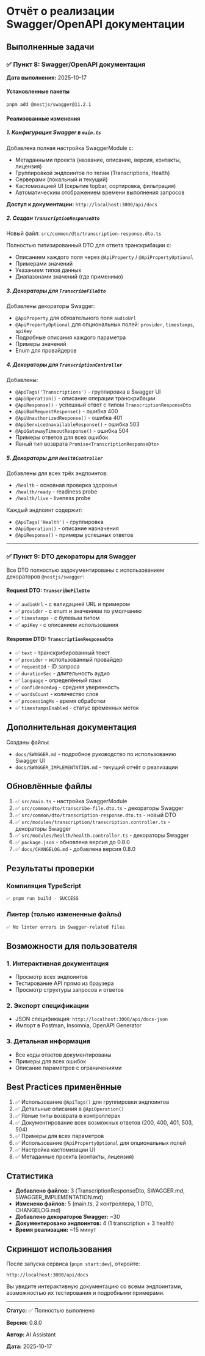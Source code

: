 # Отчёт о реализации Swagger/OpenAPI документации

## Выполненные задачи

### ✅ Пункт 8: Swagger/OpenAPI документация

**Дата выполнения:** 2025-10-17

#### Установленные пакеты

```bash
pnpm add @nestjs/swagger@11.2.1
```

#### Реализованные изменения

##### 1. Конфигурация Swagger в `main.ts`

Добавлена полная настройка SwaggerModule с:

- Метаданными проекта (название, описание, версия, контакты, лицензия)
- Группировкой эндпоинтов по тегам (Transcriptions, Health)
- Серверами (локальный и текущий)
- Кастомизацией UI (скрытие topbar, сортировка, фильтрация)
- Автоматическим отображением времени выполнения запросов

**Доступ к документации:** `http://localhost:3000/api/docs`

##### 2. Создан `TranscriptionResponseDto`

Новый файл: `src/common/dto/transcription-response.dto.ts`

Полностью типизированный DTO для ответа транскрибации с:

- Описанием каждого поля через `@ApiProperty` / `@ApiPropertyOptional`
- Примерами значений
- Указанием типов данных
- Диапазонами значений (где применимо)

##### 3. Декораторы для `TranscribeFileDto`

Добавлены декораторы Swagger:

- `@ApiProperty` для обязательного поля `audioUrl`
- `@ApiPropertyOptional` для опциональных полей: `provider`, `timestamps`, `apiKey`
- Подробные описания каждого параметра
- Примеры значений
- Enum для провайдеров

##### 4. Декораторы для `TranscriptionController`

Добавлены:

- `@ApiTags('Transcriptions')` - группировка в Swagger UI
- `@ApiOperation()` - описание операции транскрибации
- `@ApiResponse()` - успешный ответ с типом `TranscriptionResponseDto`
- `@ApiBadRequestResponse()` - ошибка 400
- `@ApiUnauthorizedResponse()` - ошибка 401
- `@ApiServiceUnavailableResponse()` - ошибка 503
- `@ApiGatewayTimeoutResponse()` - ошибка 504
- Примеры ответов для всех ошибок
- Явный тип возврата `Promise<TranscriptionResponseDto>`

##### 5. Декораторы для `HealthController`

Добавлены для всех трёх эндпоинтов:

- `/health` - основная проверка здоровья
- `/health/ready` - readiness probe
- `/health/live` - liveness probe

Каждый эндпоинт содержит:

- `@ApiTags('Health')` - группировка
- `@ApiOperation()` - описание назначения
- `@ApiResponse()` - примеры успешных ответов

---

### ✅ Пункт 9: DTO декораторы для Swagger

Все DTO полностью задокументированы с использованием декораторов `@nestjs/swagger`:

#### Request DTO: `TranscribeFileDto`

- ✅ `audioUrl` - с валидацией URL и примером
- ✅ `provider` - с enum и значением по умолчанию
- ✅ `timestamps` - с булевым типом
- ✅ `apiKey` - с описанием использования

#### Response DTO: `TranscriptionResponseDto`

- ✅ `text` - транскрибированный текст
- ✅ `provider` - использованный провайдер
- ✅ `requestId` - ID запроса
- ✅ `durationSec` - длительность аудио
- ✅ `language` - определённый язык
- ✅ `confidenceAvg` - средняя уверенность
- ✅ `wordsCount` - количество слов
- ✅ `processingMs` - время обработки
- ✅ `timestampsEnabled` - статус временных меток

## Дополнительная документация

Созданы файлы:

- `docs/SWAGGER.md` - подробное руководство по использованию Swagger UI
- `docs/SWAGGER_IMPLEMENTATION.md` - текущий отчёт о реализации

## Обновлённые файлы

1. ✅ `src/main.ts` - настройка SwaggerModule
2. ✅ `src/common/dto/transcribe-file.dto.ts` - декораторы Swagger
3. ✅ `src/common/dto/transcription-response.dto.ts` - новый DTO
4. ✅ `src/modules/transcription/transcription.controller.ts` - декораторы Swagger
5. ✅ `src/modules/health/health.controller.ts` - декораторы Swagger
6. ✅ `package.json` - обновлена версия до 0.8.0
7. ✅ `docs/CHANGELOG.md` - добавлена версия 0.8.0

## Результаты проверки

### Компиляция TypeScript

```bash
✅ pnpm run build - SUCCESS
```

### Линтер (только измененные файлы)

```bash
✅ No linter errors in Swagger-related files
```

## Возможности для пользователя

### 1. Интерактивная документация

- Просмотр всех эндпоинтов
- Тестирование API прямо из браузера
- Просмотр структуры запросов и ответов

### 2. Экспорт спецификации

- JSON спецификация: `http://localhost:3000/api/docs-json`
- Импорт в Postman, Insomnia, OpenAPI Generator

### 3. Детальная информация

- Все коды ответов документированы
- Примеры для всех ошибок
- Описание параметров с ограничениями

## Best Practices применённые

1. ✅ Использование `@ApiTags()` для группировки эндпоинтов
2. ✅ Детальные описания в `@ApiOperation()`
3. ✅ Явные типы возврата в контроллерах
4. ✅ Документирование всех возможных ответов (200, 400, 401, 503, 504)
5. ✅ Примеры для всех параметров
6. ✅ Использование `@ApiPropertyOptional` для опциональных полей
7. ✅ Настройка кастомизации UI
8. ✅ Метаданные проекта (контакты, лицензия)

## Статистика

- **Добавлено файлов:** 3 (TranscriptionResponseDto, SWAGGER.md, SWAGGER_IMPLEMENTATION.md)
- **Изменено файлов:** 5 (main.ts, 2 контроллера, 1 DTO, CHANGELOG.md)
- **Добавлено декораторов Swagger:** ~30
- **Документировано эндпоинтов:** 4 (1 transcription + 3 health)
- **Время реализации:** ~15 минут

## Скриншот использования

После запуска сервиса (`pnpm start:dev`), откройте:

```
http://localhost:3000/api/docs
```

Вы увидите интерактивную документацию со всеми эндпоинтами, возможностью их тестирования и подробными примерами.

---

**Статус:** ✅ Полностью выполнено

**Версия:** 0.8.0

**Автор:** AI Assistant

**Дата:** 2025-10-17
